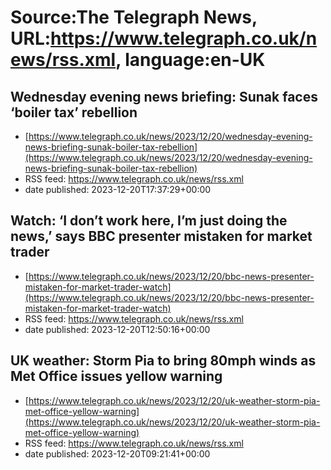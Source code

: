 # Source:The Telegraph News, URL:https://www.telegraph.co.uk/news/rss.xml, language:en-UK

## Wednesday evening news briefing: Sunak faces ‘boiler tax’ rebellion
 - [https://www.telegraph.co.uk/news/2023/12/20/wednesday-evening-news-briefing-sunak-boiler-tax-rebellion](https://www.telegraph.co.uk/news/2023/12/20/wednesday-evening-news-briefing-sunak-boiler-tax-rebellion)
 - RSS feed: https://www.telegraph.co.uk/news/rss.xml
 - date published: 2023-12-20T17:37:29+00:00



## Watch: ‘I don’t work here, I’m just doing the news,’ says BBC presenter mistaken for market trader
 - [https://www.telegraph.co.uk/news/2023/12/20/bbc-news-presenter-mistaken-for-market-trader-watch](https://www.telegraph.co.uk/news/2023/12/20/bbc-news-presenter-mistaken-for-market-trader-watch)
 - RSS feed: https://www.telegraph.co.uk/news/rss.xml
 - date published: 2023-12-20T12:50:16+00:00



## UK weather: Storm Pia to bring 80mph winds as Met Office issues yellow warning
 - [https://www.telegraph.co.uk/news/2023/12/20/uk-weather-storm-pia-met-office-yellow-warning](https://www.telegraph.co.uk/news/2023/12/20/uk-weather-storm-pia-met-office-yellow-warning)
 - RSS feed: https://www.telegraph.co.uk/news/rss.xml
 - date published: 2023-12-20T09:21:41+00:00




